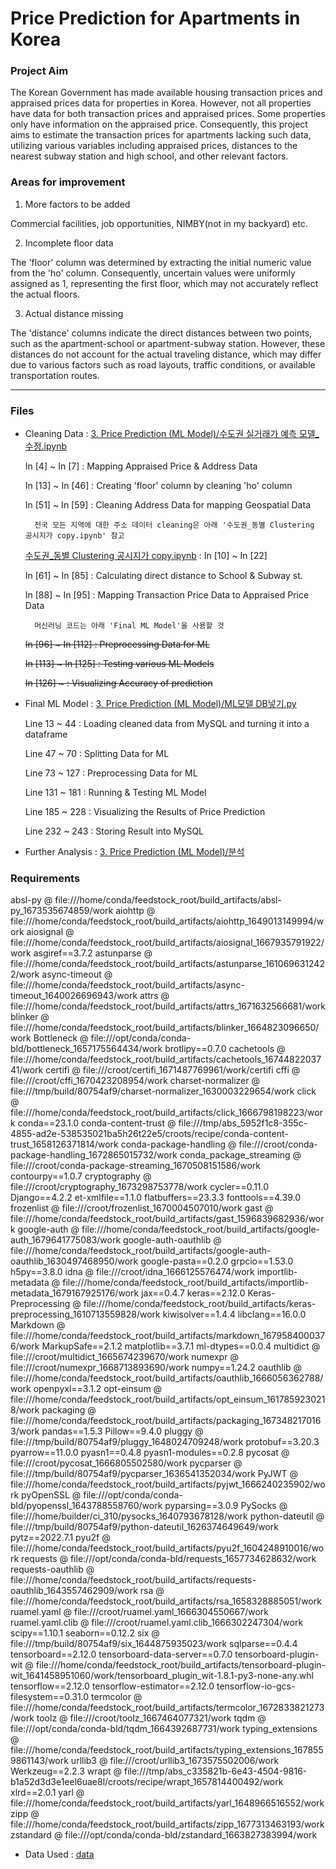 # Price Prediction for Apartments in Korea
### Project Aim
The Korean Government has made available housing transaction prices and appraised prices data for properties in Korea. However, not all properties have data for both transaction prices and appraised prices. Some properties only have information on the appraised price. Consequently, this project aims to estimate the transaction prices for apartments lacking such data, utilizing various variables including appraised prices, distances to the nearest subway station and high school, and other relevant factors.

### Areas for improvement
1) More factors to be added

Commercial facilities, job opportunities, NIMBY(not in my backyard) etc.

2) Incomplete floor data

The 'floor' column was determined by extracting the initial numeric value from the 'ho' column. Consequently, uncertain values were uniformly assigned as 1, representing the first floor, which may not accurately reflect the actual floors.

3) Actual distance missing

The 'distance' columns indicate the direct distances between two points, such as the apartment-school or apartment-subway station. However, these distances do not account for the actual traveling distance, which may differ due to various factors such as road layouts, traffic conditions, or available transportation routes.

---   

### Files
* Cleaning Data : [3. Price Prediction (ML Model)/수도권 실거래가 예측 모델_수정.ipynb](https://github.com/jiboo01/hsj/blob/main/3.%20Price%20Prediction%20(ML%20Model)/%EC%88%98%EB%8F%84%EA%B6%8C%20%EC%8B%A4%EA%B1%B0%EB%9E%98%EA%B0%80%20%EC%98%88%EC%B8%A1%20%EB%AA%A8%EB%8D%B8_%EC%88%98%EC%A0%95.ipynb)

    In [4] ~ In [7] : Mapping Appraised Price & Address Data

    In [13] ~ In [46] : Creating 'floor' column by cleaning 'ho' column

    In [51] ~ In [59] : Cleaning Address Data for mapping Geospatial Data

        전국 모든 지역에 대한 주소 데이터 cleaning은 아래 '수도권_동별 Clustering 공시지가 copy.ipynb' 참고

   [수도권_동별 Clustering 공시지가 copy.ipynb](https://github.com/jiboo01/hsj/blob/main/%EC%88%98%EB%8F%84%EA%B6%8C_%EB%8F%99%EB%B3%84%20Clustering%20%EA%B3%B5%EC%8B%9C%EC%A7%80%EA%B0%80%20copy.ipynb) : In [10] ~ In [22]

    In [61] ~ In [85] : Calculating direct distance to School & Subway st.

    In [88] ~ In [95] : Mapping Transaction Price Data to Appraised Price Data

        머신러닝 코드는 아래 'Final ML Model'을 사용할 것

  ~~In [96] ~ In [112] : Preprocessing Data for ML~~

  ~~In [113] ~ In [125] : Testing various ML Models~~

  ~~In [126] ~ : Visualizing Accuracy of prediction~~


  
* Final ML Model : [3. Price Prediction (ML Model)/ML모델 DB넣기.py](https://github.com/jiboo01/hsj/blob/main/3.%20Price%20Prediction%20(ML%20Model)/ML%EB%AA%A8%EB%8D%B8%20DB%EB%84%A3%EA%B8%B0.py)

    Line 13 ~ 44 : Loading cleaned data from MySQL and turning it into a dataframe

    Line 47 ~ 70 : Splitting Data for ML

    Line 73 ~ 127 : Preprocessing Data for ML

    Line 131 ~ 181 : Running & Testing ML Model

    Line 185 ~ 228 : Visualizing the Results of Price Prediction

    Line 232 ~ 243 : Storing Result into MySQL
  
* Further Analysis : [3. Price Prediction (ML Model)/분석](https://github.com/jiboo01/hsj/tree/main/3.%20Price%20Prediction%20(ML%20Model)/%EB%B6%84%EC%84%9D)

### Requirements
absl-py @ file:///home/conda/feedstock_root/build_artifacts/absl-py_1673535674859/work
aiohttp @ file:///home/conda/feedstock_root/build_artifacts/aiohttp_1649013149994/work
aiosignal @ file:///home/conda/feedstock_root/build_artifacts/aiosignal_1667935791922/work
asgiref==3.7.2
astunparse @ file:///home/conda/feedstock_root/build_artifacts/astunparse_1610696312422/work
async-timeout @ file:///home/conda/feedstock_root/build_artifacts/async-timeout_1640026696943/work
attrs @ file:///home/conda/feedstock_root/build_artifacts/attrs_1671632566681/work
blinker @ file:///home/conda/feedstock_root/build_artifacts/blinker_1664823096650/work
Bottleneck @ file:///opt/conda/conda-bld/bottleneck_1657175564434/work
brotlipy==0.7.0
cachetools @ file:///home/conda/feedstock_root/build_artifacts/cachetools_1674482203741/work
certifi @ file:///croot/certifi_1671487769961/work/certifi
cffi @ file:///croot/cffi_1670423208954/work
charset-normalizer @ file:///tmp/build/80754af9/charset-normalizer_1630003229654/work
click @ file:///home/conda/feedstock_root/build_artifacts/click_1666798198223/work
conda==23.1.0
conda-content-trust @ file:///tmp/abs_5952f1c8-355c-4855-ad2e-538535021ba5h26t22e5/croots/recipe/conda-content-trust_1658126371814/work
conda-package-handling @ file:///croot/conda-package-handling_1672865015732/work
conda_package_streaming @ file:///croot/conda-package-streaming_1670508151586/work
contourpy==1.0.7
cryptography @ file:///croot/cryptography_1673298753778/work
cycler==0.11.0
Django==4.2.2
et-xmlfile==1.1.0
flatbuffers==23.3.3
fonttools==4.39.0
frozenlist @ file:///croot/frozenlist_1670004507010/work
gast @ file:///home/conda/feedstock_root/build_artifacts/gast_1596839682936/work
google-auth @ file:///home/conda/feedstock_root/build_artifacts/google-auth_1679641775083/work
google-auth-oauthlib @ file:///home/conda/feedstock_root/build_artifacts/google-auth-oauthlib_1630497468950/work
google-pasta==0.2.0
grpcio==1.53.0
h5py==3.8.0
idna @ file:///croot/idna_1666125576474/work
importlib-metadata @ file:///home/conda/feedstock_root/build_artifacts/importlib-metadata_1679167925176/work
jax==0.4.7
keras==2.12.0
Keras-Preprocessing @ file:///home/conda/feedstock_root/build_artifacts/keras-preprocessing_1610713559828/work
kiwisolver==1.4.4
libclang==16.0.0
Markdown @ file:///home/conda/feedstock_root/build_artifacts/markdown_1679584000376/work
MarkupSafe==2.1.2
matplotlib==3.7.1
ml-dtypes==0.0.4
multidict @ file:///croot/multidict_1665674239670/work
numexpr @ file:///croot/numexpr_1668713893690/work
numpy==1.24.2
oauthlib @ file:///home/conda/feedstock_root/build_artifacts/oauthlib_1666056362788/work
openpyxl==3.1.2
opt-einsum @ file:///home/conda/feedstock_root/build_artifacts/opt_einsum_1617859230218/work
packaging @ file:///home/conda/feedstock_root/build_artifacts/packaging_1673482170163/work
pandas==1.5.3
Pillow==9.4.0
pluggy @ file:///tmp/build/80754af9/pluggy_1648024709248/work
protobuf==3.20.3
pyarrow==11.0.0
pyasn1==0.4.8
pyasn1-modules==0.2.8
pycosat @ file:///croot/pycosat_1666805502580/work
pycparser @ file:///tmp/build/80754af9/pycparser_1636541352034/work
PyJWT @ file:///home/conda/feedstock_root/build_artifacts/pyjwt_1666240235902/work
pyOpenSSL @ file:///opt/conda/conda-bld/pyopenssl_1643788558760/work
pyparsing==3.0.9
PySocks @ file:///home/builder/ci_310/pysocks_1640793678128/work
python-dateutil @ file:///tmp/build/80754af9/python-dateutil_1626374649649/work
pytz==2022.7.1
pyu2f @ file:///home/conda/feedstock_root/build_artifacts/pyu2f_1604248910016/work
requests @ file:///opt/conda/conda-bld/requests_1657734628632/work
requests-oauthlib @ file:///home/conda/feedstock_root/build_artifacts/requests-oauthlib_1643557462909/work
rsa @ file:///home/conda/feedstock_root/build_artifacts/rsa_1658328885051/work
ruamel.yaml @ file:///croot/ruamel.yaml_1666304550667/work
ruamel.yaml.clib @ file:///croot/ruamel.yaml.clib_1666302247304/work
scipy==1.10.1
seaborn==0.12.2
six @ file:///tmp/build/80754af9/six_1644875935023/work
sqlparse==0.4.4
tensorboard==2.12.0
tensorboard-data-server==0.7.0
tensorboard-plugin-wit @ file:///home/conda/feedstock_root/build_artifacts/tensorboard-plugin-wit_1641458951060/work/tensorboard_plugin_wit-1.8.1-py3-none-any.whl
tensorflow==2.12.0
tensorflow-estimator==2.12.0
tensorflow-io-gcs-filesystem==0.31.0
termcolor @ file:///home/conda/feedstock_root/build_artifacts/termcolor_1672833821273/work
toolz @ file:///croot/toolz_1667464077321/work
tqdm @ file:///opt/conda/conda-bld/tqdm_1664392687731/work
typing_extensions @ file:///home/conda/feedstock_root/build_artifacts/typing_extensions_1678559861143/work
urllib3 @ file:///croot/urllib3_1673575502006/work
Werkzeug==2.2.3
wrapt @ file:///tmp/abs_c335821b-6e43-4504-9816-b1a52d3d3e1eel6uae8l/croots/recipe/wrapt_1657814400492/work
xlrd==2.0.1
yarl @ file:///home/conda/feedstock_root/build_artifacts/yarl_1648966516552/work
zipp @ file:///home/conda/feedstock_root/build_artifacts/zipp_1677313463193/work
zstandard @ file:///opt/conda/conda-bld/zstandard_1663827383994/work

* Data Used : [data](https://github.com/jiboo01/hsj/tree/main/data)
